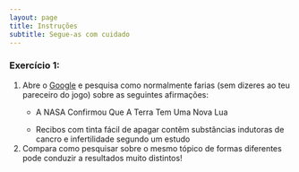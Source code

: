 ```yaml
---
layout: page
title: Instruções
subtitle: Segue-as com cuidado
---
```


### Exercício 1:
<ol>
    <li>Abre o <a href="https://www.google.com" target="_blank">Google</a> e pesquisa como normalmente farias (sem dizeres ao teu pareceiro do jogo) sobre as seguintes afirmações:</li>
        <ul>
            <li><p>A NASA Confirmou Que A Terra Tem Uma Nova Lua<p></li>
            <li>Recibos com tinta fácil de apagar contêm substâncias indutoras de cancro e infertilidade segundo um estudo</li>
        </ul>
    <li>Compara como pesquisar sobre o mesmo tópico de formas diferentes pode conduzir a resultados muito distintos!</li>
</ol>